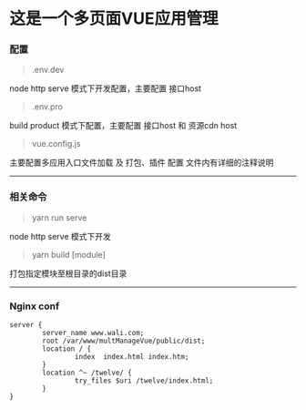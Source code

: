 # 这是一个多页面VUE应用管理

### 配置

> .env.dev 

node http serve 模式下开发配置，主要配置 接口host

> .env.pro 

build product 模式下配置，主要配置 接口host 和 资源cdn host

> vue.config.js

主要配置多应用入口文件加载 及 打包、插件 配置 文件内有详细的注释说明
___


### 相关命令

> yarn run serve

node http serve 模式下开发

> yarn build [module]

打包指定模块至根目录的dist目录
___


### Nginx conf 
```
server {
        server_name www.wali.com;
        root /var/www/multManageVue/public/dist;
        location / {
                index  index.html index.htm;
        }
        location ^~ /twelve/ {
                try_files $uri /twelve/index.html;
        }
}
```